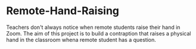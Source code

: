# Remote-Hand-Raising
Teachers don't always notice when remote students raise their hand in Zoom. The aim of this project is to build a contraption that raises a physical hand in the classroom whena  remote student has a question.
